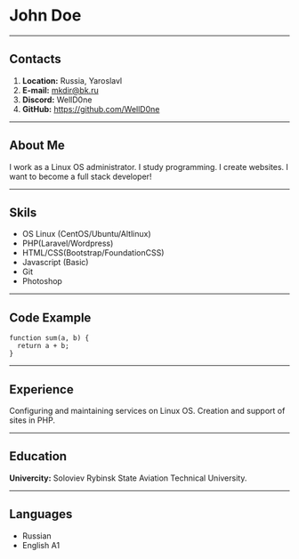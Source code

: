 # John Doe
****
## Contacts
1. **Location:** Russia, Yaroslavl
2. **E-mail:** mkdir@bk.ru
3. **Discord:** WellD0ne
4. **GitHub:** https://github.com/WellD0ne
****
## About Me
I work as a Linux OS administrator.
I study programming. I create websites.
I want to become a full stack developer!
****
## Skils
* OS Linux (CentOS/Ubuntu/Altlinux)
* PHP(Laravel/Wordpress)
* HTML/CSS(Bootstrap/FoundationCSS)
* Javascript (Basic)
* Git
* Photoshop
****
## Code Example
```
function sum(a, b) {
  return a + b;
}
```
****
## Experience
Configuring and maintaining services on Linux OS.
Creation and support of sites in PHP.
****
## Education
**Univercity:** Soloviev Rybinsk State Aviation Technical University.
****
## Languages
* Russian
* English A1

